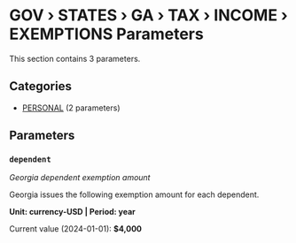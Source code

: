 # GOV › STATES › GA › TAX › INCOME › EXEMPTIONS Parameters

This section contains 3 parameters.

## Categories

- [PERSONAL](personal/index.md) (2 parameters)

## Parameters

### `dependent`
*Georgia dependent exemption amount*

Georgia issues the following exemption amount for each dependent.

**Unit: currency-USD | Period: year**

Current value (2024-01-01): **$4,000**

